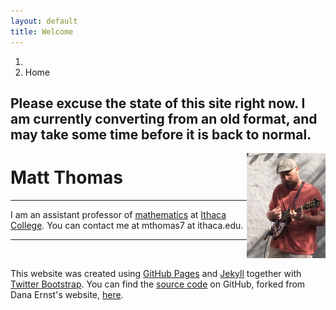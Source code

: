 ```yaml
---
layout: default
title: Welcome
---
```


<ol class="breadcrumb">
  <li><a href="/"><i class="fa fa-home"></i></a></li>
  <li class="active">Home</li>
</ol>

Please excuse the state of this site right now. I am currently converting from an old format, and may take some time before it is back to normal.
<br>
---

<img style="float: right; width: 25%; height: 25%" src="images/me.jpg"/>

# Matt Thomas

---

I am an assistant professor of [mathematics](https://www.ithaca.edu/hs/depts/math/) at [Ithaca College](https://www.ithaca.edu/). You can contact me at mthomas7 at ithaca.edu.

---
<br>

This website was created using <a href="https://pages.github.com">GitHub Pages</a> and <a href="http://jekyllrb.com">Jekyll</a> together with <a href="http://getbootstrap.com">Twitter Bootstrap</a>. You can find the <a href="https://github.com/mthomas7/mthomas7.github.io">source code</a> on GitHub, forked from Dana Ernst's website, <a href="https://dcernst.github.io">here</a>.

